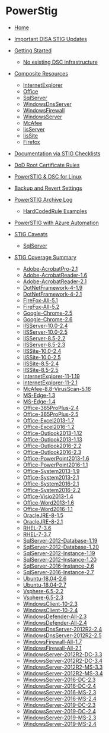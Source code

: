 # PowerStig

* [Home][home]
* [Important DISA STIG Updates][disastigchanges]
* [Getting Started][gettingstarted]
  * [No existing DSC infrastructure][DscGettingStarted]
* [Composite Resources][compositeresources]
  * [InternetExplorer][InternetExplorer]
  * [Office][Office]
  * [SqlServer][sqlserver]
  * [WindowsDnsServer][windowsdnsserver]
  * [WindowsFirewall][windowsfirewall]
  * [WindowsServer][windowsserver]
  * [McAfee][McAfee]
  * [IisServer][IisServer]
  * [IisSite][IisSite]
  * [Firefox][Firefox]

* [Documentation via STIG Checklists][Documentation-via-STIG-Checklists]
* [DoD Root Certificate Rules][DoD-Root-Certificate-Rules]
* [PowerSTIG & DSC for Linux][PowerSTIG-&-Desired-State-Configuration-for-Linux]
* [Backup and Revert Settings][Backup-and-Revert]
* [PowerSTIG Archive Log][powerstigarchivelog]
  * [HardCodedRule Examples][hardcodedexamples]
* [PowerSTIG with Azure Automation][powerstigwithazureautomation]
* [STIG Caveats][stigcaveats]
  * [SqlServer][sqlservercaveats]
* [STIG Coverage Summary][stigcoveragesummary]
  * [Adobe-AcrobatPro-2.1][AdobeAcrobatPro21]
  * [Adobe-AcrobatReader-1.6][AdobeAcrobatReader16]
  * [Adobe-AcrobatReader-2.1][AdobeAcrobatReader21]
  * [DotNetFramework-4-1.9][DotNetFramework419]
  * [DotNetFramework-4-2.1][DotNetFramework421]
  * [FireFox-All-5.1][FireFoxAll51]
  * [FireFox-All-5.2][FireFoxAll52]
  * [Google-Chrome-2.5][GoogleChrome25]
  * [Google-Chrome-2.6][GoogleChrome26]
  * [IISServer-10.0-2.4][IISServer10024]
  * [IISServer-10.0-2.5][IISServer10025]
  * [IISServer-8.5-2.2][IISServer8522]
  * [IISServer-8.5-2.3][IISServer8523]
  * [IISSite-10.0-2.4][IISSite10024]
  * [IISSite-10.0-2.5][IISSite10025]
  * [IISSite-8.5-2.4][IISSite8524]
  * [IISSite-8.5-2.5][IISSite8525]
  * [InternetExplorer-11-1.19][InternetExplorer11119]
  * [InternetExplorer-11-2.1][InternetExplorer1121]
  * [McAfee-8.8-VirusScan-5.16][McAfee88VirusScan516]
  * [MS-Edge-1.3][MSEdge13]
  * [MS-Edge-1.4][MSEdge14]
  * [Office-365ProPlus-2.4][Office365ProPlus24]
  * [Office-365ProPlus-2.5][Office365ProPlus25]
  * [Office-Excel2013-1.7][OfficeExcel201317]
  * [Office-Excel2016-1.2][OfficeExcel201612]
  * [Office-Outlook2013-1.12][OfficeOutlook2013112]
  * [Office-Outlook2013-1.13][OfficeOutlook2013113]
  * [Office-Outlook2016-2.2][OfficeOutlook201622]
  * [Office-Outlook2016-2.3][OfficeOutlook201623]
  * [Office-PowerPoint2013-1.6][OfficePowerPoint201316]
  * [Office-PowerPoint2016-1.1][OfficePowerPoint201611]
  * [Office-System2013-1.9][OfficeSystem201319]
  * [Office-System2013-2.1][OfficeSystem201321]
  * [Office-System2016-2.1][OfficeSystem201621]
  * [Office-System2016-2.2][OfficeSystem201622]
  * [Office-Visio2013-1.4][OfficeVisio201314]
  * [Office-Word2013-1.6][OfficeWord201316]
  * [Office-Word2016-1.1][OfficeWord201611]
  * [OracleJRE-8-1.5][OracleJRE815]
  * [OracleJRE-8-2.1][OracleJRE821]
  * [RHEL-7-3.6][RHEL736]
  * [RHEL-7-3.7][RHEL737]
  * [SqlServer-2012-Database-1.19][SqlServer2012Database119]
  * [SqlServer-2012-Database-1.20][SqlServer2012Database120]
  * [SqlServer-2012-Instance-1.19][SqlServer2012Instance119]
  * [SqlServer-2012-Instance-1.20][SqlServer2012Instance120]
  * [SqlServer-2016-Instance-2.6][SqlServer2016Instance26]
  * [SqlServer-2016-Instance-2.7][SqlServer2016Instance27]
  * [Ubuntu-18.04-2.6][Ubuntu180426]
  * [Ubuntu-18.04-2.7][Ubuntu180427]
  * [Vsphere-6.5-2.2][Vsphere6522]
  * [Vsphere-6.5-2.3][Vsphere6523]
  * [WindowsClient-10-2.3][WindowsClient1023]
  * [WindowsClient-10-2.4][WindowsClient1024]
  * [WindowsDefender-All-2.3][WindowsDefenderAll23]
  * [WindowsDefender-All-2.4][WindowsDefenderAll24]
  * [WindowsDnsServer-2012R2-2.4][WindowsDnsServer2012R224]
  * [WindowsDnsServer-2012R2-2.5][WindowsDnsServer2012R225]
  * [WindowsFirewall-All-1.7][WindowsFirewallAll17]
  * [WindowsFirewall-All-2.1][WindowsFirewallAll21]
  * [WindowsServer-2012R2-DC-3.3][WindowsServer2012R2DC33]
  * [WindowsServer-2012R2-DC-3.4][WindowsServer2012R2DC34]
  * [WindowsServer-2012R2-MS-3.3][WindowsServer2012R2MS33]
  * [WindowsServer-2012R2-MS-3.4][WindowsServer2012R2MS34]
  * [WindowsServer-2016-DC-2.3][WindowsServer2016DC23]
  * [WindowsServer-2016-DC-2.4][WindowsServer2016DC24]
  * [WindowsServer-2016-MS-2.3][WindowsServer2016MS23]
  * [WindowsServer-2016-MS-2.4][WindowsServer2016MS24]
  * [WindowsServer-2019-DC-2.3][WindowsServer2019DC23]
  * [WindowsServer-2019-DC-2.4][WindowsServer2019DC24]
  * [WindowsServer-2019-MS-2.3][WindowsServer2019MS23]
  * [WindowsServer-2019-MS-2.4][WindowsServer2019MS24]

[home]:                                              https://github.com/Microsoft/PowerStig/wiki/home
[convert]:                                           https://github.com/Microsoft/PowerStig/wiki/Convert
[stig]:                                              https://github.com/Microsoft/PowerStig/wiki/Stig
[disastigchanges]:                                   https://github.com/Microsoft/PowerStig/wiki/DisaStigChanges
[compositeresources]:                                https://github.com/Microsoft/PowerStig/wiki/CompositeResources
[gettingstarted]:                                    https://github.com/Microsoft/PowerStig/wiki/GettingStarted
[InternetExplorer]:                                  https://github.com/Microsoft/PowerStig/wiki/InternetExplorer
[office]:                                            https://github.com/Microsoft/PowerStig/wiki/Office
[sqlserver]:                                         https://github.com/Microsoft/PowerStig/wiki/SqlServer
[windowsdnsserver]:                                  https://github.com/Microsoft/PowerStig/wiki/WindowsDnsServer
[windowsfirewall]:                                   https://github.com/Microsoft/PowerStig/wiki/WindowsFirewall
[windowsserver]:                                     https://github.com/Microsoft/PowerStig/wiki/WindowsServer
[mcafee]:                                            https://github.com/Microsoft/PowerStig/wiki/Mcafee
[IisServer]:                                         https://github.com/Microsoft/PowerStig/wiki/IisServer
[IisSite]:                                           https://github.com/Microsoft/PowerStig/wiki/IisSite
[Firefox]:                                           https://github.com/Microsoft/PowerStig/wiki/firefox
[Documentation-via-STIG-Checklists]:                 https://github.com/microsoft/PowerStig/wiki/Documentation-via-STIG-Checklists
[DoD-Root-Certificate-Rules]:                        https://github.com/microsoft/PowerStig/wiki/DoD-Root-Certificate-Rules
[powerstigarchivelog]:                               https://github.com/Microsoft/PowerStig/wiki/PowerSTIGArchiveLog
[hardcodedexamples]:                                 https://github.com/Microsoft/PowerStig/wiki/PowerSTIGArchiveLog#HardCodedRule-Examples
[powerstigwithazureautomation]:                      https://github.com/microsoft/PowerStig/wiki/PowerSTIG-With-Azure-Automation
[stigcaveats]:                                       https://github.com/Microsoft/PowerStig/wiki/StigCaveats
[sqlservercaveats]:                                  https://github.com/Microsoft/PowerStig/wiki/StigCaveats#sqlserver-2012
[DscGettingStarted]:                                 https://github.com/Microsoft/PowerStig/wiki/DscGettingStarted
[DscAzureAutomation]:                                https://github.com/Microsoft/PowerStig/wiki/DscAzureAutomation
[DscAzureVirtualMachine]:                            https://github.com/Microsoft/PowerStig/wiki/DscAzureVirtualMachine
[PowerSTIG-&-Desired-State-Configuration-for-Linux]: https://github.com/Microsoft/PowerStig/wiki/PowerSTIG-&-Desired-State-Configuration-for-Linux
[Backup-and-Revert]:                                 https://github.com/Microsoft/PowerStig/wiki/Backup-and-Revert
[stigcoveragesummary]:                               https://github.com/Microsoft/PowerStig/wiki/StigCoverageSummary
[AdobeAcrobatPro21]: https://github.com/Microsoft/PowerStig/wiki/Adobe-AcrobatPro-2.1
[AdobeAcrobatReader16]: https://github.com/Microsoft/PowerStig/wiki/Adobe-AcrobatReader-1.6
[AdobeAcrobatReader21]: https://github.com/Microsoft/PowerStig/wiki/Adobe-AcrobatReader-2.1
[DotNetFramework419]: https://github.com/Microsoft/PowerStig/wiki/DotNetFramework-4-1.9
[DotNetFramework421]: https://github.com/Microsoft/PowerStig/wiki/DotNetFramework-4-2.1
[FireFoxAll51]: https://github.com/Microsoft/PowerStig/wiki/FireFox-All-5.1
[FireFoxAll52]: https://github.com/Microsoft/PowerStig/wiki/FireFox-All-5.2
[GoogleChrome25]: https://github.com/Microsoft/PowerStig/wiki/Google-Chrome-2.5
[GoogleChrome26]: https://github.com/Microsoft/PowerStig/wiki/Google-Chrome-2.6
[IISServer10024]: https://github.com/Microsoft/PowerStig/wiki/IISServer-10.0-2.4
[IISServer10025]: https://github.com/Microsoft/PowerStig/wiki/IISServer-10.0-2.5
[IISServer8522]: https://github.com/Microsoft/PowerStig/wiki/IISServer-8.5-2.2
[IISServer8523]: https://github.com/Microsoft/PowerStig/wiki/IISServer-8.5-2.3
[IISSite10024]: https://github.com/Microsoft/PowerStig/wiki/IISSite-10.0-2.4
[IISSite10025]: https://github.com/Microsoft/PowerStig/wiki/IISSite-10.0-2.5
[IISSite8524]: https://github.com/Microsoft/PowerStig/wiki/IISSite-8.5-2.4
[IISSite8525]: https://github.com/Microsoft/PowerStig/wiki/IISSite-8.5-2.5
[InternetExplorer11119]: https://github.com/Microsoft/PowerStig/wiki/InternetExplorer-11-1.19
[InternetExplorer1121]: https://github.com/Microsoft/PowerStig/wiki/InternetExplorer-11-2.1
[McAfee88VirusScan516]: https://github.com/Microsoft/PowerStig/wiki/McAfee-8.8-VirusScan-5.16
[MSEdge13]: https://github.com/Microsoft/PowerStig/wiki/MS-Edge-1.3
[MSEdge14]: https://github.com/Microsoft/PowerStig/wiki/MS-Edge-1.4
[Office365ProPlus24]: https://github.com/Microsoft/PowerStig/wiki/Office-365ProPlus-2.4
[Office365ProPlus25]: https://github.com/Microsoft/PowerStig/wiki/Office-365ProPlus-2.5
[OfficeExcel201317]: https://github.com/Microsoft/PowerStig/wiki/Office-Excel2013-1.7
[OfficeExcel201612]: https://github.com/Microsoft/PowerStig/wiki/Office-Excel2016-1.2
[OfficeOutlook2013112]: https://github.com/Microsoft/PowerStig/wiki/Office-Outlook2013-1.12
[OfficeOutlook2013113]: https://github.com/Microsoft/PowerStig/wiki/Office-Outlook2013-1.13
[OfficeOutlook201622]: https://github.com/Microsoft/PowerStig/wiki/Office-Outlook2016-2.2
[OfficeOutlook201623]: https://github.com/Microsoft/PowerStig/wiki/Office-Outlook2016-2.3
[OfficePowerPoint201316]: https://github.com/Microsoft/PowerStig/wiki/Office-PowerPoint2013-1.6
[OfficePowerPoint201611]: https://github.com/Microsoft/PowerStig/wiki/Office-PowerPoint2016-1.1
[OfficeSystem201319]: https://github.com/Microsoft/PowerStig/wiki/Office-System2013-1.9
[OfficeSystem201321]: https://github.com/Microsoft/PowerStig/wiki/Office-System2013-2.1
[OfficeSystem201621]: https://github.com/Microsoft/PowerStig/wiki/Office-System2016-2.1
[OfficeSystem201622]: https://github.com/Microsoft/PowerStig/wiki/Office-System2016-2.2
[OfficeVisio201314]: https://github.com/Microsoft/PowerStig/wiki/Office-Visio2013-1.4
[OfficeWord201316]: https://github.com/Microsoft/PowerStig/wiki/Office-Word2013-1.6
[OfficeWord201611]: https://github.com/Microsoft/PowerStig/wiki/Office-Word2016-1.1
[OracleJRE815]: https://github.com/Microsoft/PowerStig/wiki/OracleJRE-8-1.5
[OracleJRE821]: https://github.com/Microsoft/PowerStig/wiki/OracleJRE-8-2.1
[RHEL736]: https://github.com/Microsoft/PowerStig/wiki/RHEL-7-3.6
[RHEL737]: https://github.com/Microsoft/PowerStig/wiki/RHEL-7-3.7
[SqlServer2012Database119]: https://github.com/Microsoft/PowerStig/wiki/SqlServer-2012-Database-1.19
[SqlServer2012Database120]: https://github.com/Microsoft/PowerStig/wiki/SqlServer-2012-Database-1.20
[SqlServer2012Instance119]: https://github.com/Microsoft/PowerStig/wiki/SqlServer-2012-Instance-1.19
[SqlServer2012Instance120]: https://github.com/Microsoft/PowerStig/wiki/SqlServer-2012-Instance-1.20
[SqlServer2016Instance26]: https://github.com/Microsoft/PowerStig/wiki/SqlServer-2016-Instance-2.6
[SqlServer2016Instance27]: https://github.com/Microsoft/PowerStig/wiki/SqlServer-2016-Instance-2.7
[Ubuntu180426]: https://github.com/Microsoft/PowerStig/wiki/Ubuntu-18.04-2.6
[Ubuntu180427]: https://github.com/Microsoft/PowerStig/wiki/Ubuntu-18.04-2.7
[Vsphere6522]: https://github.com/Microsoft/PowerStig/wiki/Vsphere-6.5-2.2
[Vsphere6523]: https://github.com/Microsoft/PowerStig/wiki/Vsphere-6.5-2.3
[WindowsClient1023]: https://github.com/Microsoft/PowerStig/wiki/WindowsClient-10-2.3
[WindowsClient1024]: https://github.com/Microsoft/PowerStig/wiki/WindowsClient-10-2.4
[WindowsDefenderAll23]: https://github.com/Microsoft/PowerStig/wiki/WindowsDefender-All-2.3
[WindowsDefenderAll24]: https://github.com/Microsoft/PowerStig/wiki/WindowsDefender-All-2.4
[WindowsDnsServer2012R224]: https://github.com/Microsoft/PowerStig/wiki/WindowsDnsServer-2012R2-2.4
[WindowsDnsServer2012R225]: https://github.com/Microsoft/PowerStig/wiki/WindowsDnsServer-2012R2-2.5
[WindowsFirewallAll17]: https://github.com/Microsoft/PowerStig/wiki/WindowsFirewall-All-1.7
[WindowsFirewallAll21]: https://github.com/Microsoft/PowerStig/wiki/WindowsFirewall-All-2.1
[WindowsServer2012R2DC33]: https://github.com/Microsoft/PowerStig/wiki/WindowsServer-2012R2-DC-3.3
[WindowsServer2012R2DC34]: https://github.com/Microsoft/PowerStig/wiki/WindowsServer-2012R2-DC-3.4
[WindowsServer2012R2MS33]: https://github.com/Microsoft/PowerStig/wiki/WindowsServer-2012R2-MS-3.3
[WindowsServer2012R2MS34]: https://github.com/Microsoft/PowerStig/wiki/WindowsServer-2012R2-MS-3.4
[WindowsServer2016DC23]: https://github.com/Microsoft/PowerStig/wiki/WindowsServer-2016-DC-2.3
[WindowsServer2016DC24]: https://github.com/Microsoft/PowerStig/wiki/WindowsServer-2016-DC-2.4
[WindowsServer2016MS23]: https://github.com/Microsoft/PowerStig/wiki/WindowsServer-2016-MS-2.3
[WindowsServer2016MS24]: https://github.com/Microsoft/PowerStig/wiki/WindowsServer-2016-MS-2.4
[WindowsServer2019DC23]: https://github.com/Microsoft/PowerStig/wiki/WindowsServer-2019-DC-2.3
[WindowsServer2019DC24]: https://github.com/Microsoft/PowerStig/wiki/WindowsServer-2019-DC-2.4
[WindowsServer2019MS23]: https://github.com/Microsoft/PowerStig/wiki/WindowsServer-2019-MS-2.3
[WindowsServer2019MS24]: https://github.com/Microsoft/PowerStig/wiki/WindowsServer-2019-MS-2.4
